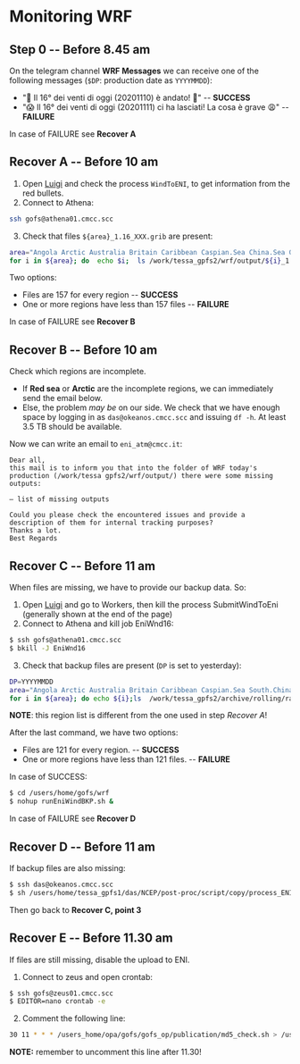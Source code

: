 # Monitoring WRF

## Step 0 -- Before 8.45 am

On the telegram channel **WRF Messages** we can receive one of the following messages (`$DP`: production date as `YYYYMMDD`):

- ":tada: Il 16° dei venti di oggi (20201110) è andato! :tada:" -- **SUCCESS**
- ":scream: Il 16° dei venti di oggi (20201111) ci ha lasciati! La cosa è grave :weary:" -- **FAILURE**

In case of FAILURE see **Recover A**

## Recover A -- Before 10 am

1. Open [Luigi](http://athena01.cmcc.scc:58082/static/visualiser/index.html#) and check the process `WindToENI`, to get information from the red bullets.
2. Connect to Athena:
```bash
ssh gofs@athena01.cmcc.scc
```
3. Check that files `${area}_1.16_XXX.grib` are present:
```bash
area="Angola Arctic Australia Britain Caribbean Caspian.Sea China.Sea Guinea Gulf.Mex Med.Central Med.East Med.West Mozambique Red.Sea"
for i in ${area}; do  echo $i;  ls /work/tessa_gpfs2/wrf/output/${i}_1.16_*.grib |wc -l; done
```

Two options:
- Files are 157 for every region -- **SUCCESS**
- One or more regions have less than 157 files -- **FAILURE**

In case of FAILURE see **Recover B**

## Recover B -- Before 10 am

Check which regions are incomplete. 
- If **Red sea** or **Arctic** are the incomplete regions, we can immediately send the email below.
- Else, the problem *may be* on our side. We check that we have enough space by logging in as `das@okeanos.cmcc.scc` and issuing `df -h`. At least 3.5 TB should be available.

Now we can write an email to `eni_atm@cmcc.it`:

```
Dear all,
this mail is to inform you that into the folder of WRF today's production (/work/tessa gpfs2/wrf/output/) there were some missing outputs:

– list of missing outputs

Could you please check the encountered issues and provide a description of them for internal tracking purposes?
Thanks a lot.
Best Regards
```

## Recover C -- Before 11 am

When files are missing, we have to provide our backup data. So:

1. Open [Luigi](http://athena01.cmcc.scc:58082/static/visualiser/index.html#) and go to Workers, then kill the process SubmitWindToEni (generally shown at the end of the page)
2. Connect to Athena and kill job EniWnd16:
```bash
$ ssh gofs@athena01.cmcc.scc
$ bkill -J EniWnd16
```
3. Check that backup files are present (`DP` is set to yesterday):
```bash
DP=YYYYMMDD
area="Angola Arctic Australia Britain Caribbean Caspian.Sea South.China Guinea Gulf.Mex Med.Central Med.East Med.West Mozambique Red.Sea"
for i in ${area}; do echo ${i};ls  /work/tessa_gpfs2/archive/rolling/raw/atmos/NCEP/GFS025/1.0forecast/6h/${DP}/backup/${i}_1.16_*.grib|wc -l;done
```
**NOTE**: this region list is different from the one used in step *Recover A*!


After the last command, we have two options:
- Files are 121 for every region. -- **SUCCESS**
- One or more regions have less than 121 files. -- **FAILURE**

In case of SUCCESS:
```bash
$ cd /users/home/gofs/wrf
$ nohup runEniWindBKP.sh &
```

In case of FAILURE see **Recover D**

## Recover D -- Before 11 am

If backup files are also missing:

```bash
$ ssh das@okeanos.cmcc.scc
$ sh /users/home/tessa_gpfs1/das/NCEP/post-proc/script/copy/process_ENI_good.sh
```

Then go back to **Recover C, point 3**

## Recover E -- Before 11.30 am

If files are still missing, disable the upload to ENI.

1. Connect to zeus and open crontab:
```bash
$ ssh gofs@zeus01.cmcc.scc
$ EDITOR=nano crontab -e
```
2. Comment the following line:
```bash
30 11 * * * /users_home/opa/gofs/gofs_op/publication/md5_check.sh > /users_home/opa/gofs/gofs_op/publication/upload.log 2>&1
```

**NOTE:** remember to uncomment this line after 11.30!





